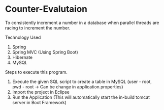 # Counter-Evalutaion
To consistently increment a number in a database when parallel threads are racing to increment the number.

Technology Used
1. Spring
2. Spring MVC (Using Spring Boot)
3. Hibernate
4. MySQL


Steps to execute this program.
1. Execute the given SQL script to create a table in MySQL (user - root, pwd - root -> Can be change in application.properties) 
2. Import the project in Eclipse
3. Run the Application (This will automatically start the in-build tomcat server in Boot Framework)
